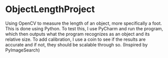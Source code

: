 # ObjectLengthProject

Using OpenCV to measure the length of an object, more specifically a foot. This is done using Python. To test this, I use PyCharm and run the program, which then outputs what the program recognizes as an object and its relative size. To add calibration, I use a coin to see if the results are accurate and if not, they should be scalable through so. (Inspired by PyImageSearch)

